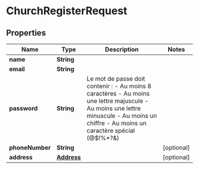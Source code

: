 

# ChurchRegisterRequest


## Properties

| Name | Type | Description | Notes |
|------------ | ------------- | ------------- | -------------|
|**name** | **String** |  |  |
|**email** | **String** |  |  |
|**password** | **String** | Le mot de passe doit contenir : - Au moins 8 caractères - Au moins une lettre majuscule - Au moins une lettre minuscule - Au moins un chiffre - Au moins un caractère spécial (@$!%*?&amp;)  |  |
|**phoneNumber** | **String** |  |  [optional] |
|**address** | [**Address**](Address.md) |  |  [optional] |



